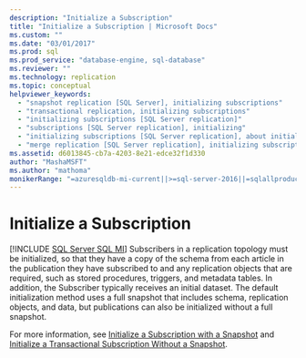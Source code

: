 ```yaml
---
description: "Initialize a Subscription"
title: "Initialize a Subscription | Microsoft Docs"
ms.custom: ""
ms.date: "03/01/2017"
ms.prod: sql
ms.prod_service: "database-engine, sql-database"
ms.reviewer: ""
ms.technology: replication
ms.topic: conceptual
helpviewer_keywords: 
  - "snapshot replication [SQL Server], initializing subscriptions"
  - "transactional replication, initializing subscriptions"
  - "initializing subscriptions [SQL Server replication]"
  - "subscriptions [SQL Server replication], initializing"
  - "initializing subscriptions [SQL Server replication], about initializing subscriptions"
  - "merge replication [SQL Server replication], initializing subscriptions"
ms.assetid: d6013845-cb7a-4203-8e21-edce32f1d330
author: "MashaMSFT"
ms.author: "mathoma"
monikerRange: "=azuresqldb-mi-current||>=sql-server-2016||=sqlallproducts-allversions"
---
```

# Initialize a Subscription
[!INCLUDE [SQL Server SQL MI](../../includes/applies-to-version/sql-asdbmi.md)]
  Subscribers in a replication topology must be initialized, so that they have a copy of the schema from each article in the publication they have subscribed to and any replication objects that are required, such as stored procedures, triggers, and metadata tables. In addition, the Subscriber typically receives an initial dataset. The default initialization method uses a full snapshot that includes schema, replication objects, and data, but publications can also be initialized without a full snapshot.  
  
 For more information, see [Initialize a Subscription with a Snapshot](../../relational-databases/replication/initialize-a-subscription-with-a-snapshot.md) and [Initialize a Transactional Subscription Without a Snapshot](../../relational-databases/replication/initialize-a-transactional-subscription-without-a-snapshot.md).  
  
  
